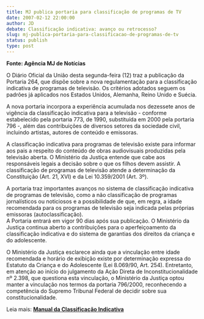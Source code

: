 ```yaml
---
title: MJ publica portaria para classificação de programas de TV
date: 2007-02-12 22:00:00
author: JD
debate: Classificação indicativa: avanço ou retrocesso?
slug: mj-publica-portaria-para-classificacao-de-programas-de-tv
status: publish 
type: post
---
```


**Fonte: Agência MJ de Notícias**  
  
O Diário Oficial da União desta segunda-feira (12) traz a publicação da Portaria 264, que dispõe sobre a nova regulamentação para a classificação indicativa de programas de televisão. Os critérios adotados seguem os padrões já aplicados nos Estados Unidos, Alemanha, Reino Unido e Suécia.   
  
A nova portaria incorpora a experiência acumulada nos dezessete anos de vigência da classificação indicativa para a televisão - conforme estabelecido pela portaria 773, de 1990, substituída em 2000 pela portaria 796 -, além das contribuições de diversos setores da sociedade civil, incluindo artistas, autores de conteúdo e emissoras.  
  
A classificação indicativa para programas de televisão existe para informar aos pais a respeito do conteúdo de obras audiovisuais produzidas pela televisão aberta. O Ministério da Justiça entende que cabe aos responsáveis legais a decisão sobre o que os filhos devem assistir. A classificação de programas de televisão atende a determinação da Constituição (Art. 21, XVI) e da Lei 10.359/2001 (Art. 3º).  
  
A portaria traz importantes avanços no sistema de classificação indicativa de programas de televisão, como a não classificação de programas jornalísticos ou noticiosos e a possibilidade de que, em regra, a idade recomendada para os programas de televisão seja indicada pelas próprias emissoras (autoclassificação).   
A Portaria entrará em vigor 90 dias após sua publicação. O Ministério da Justiça continua aberto a contribuições para o aperfeiçoamento da classificação indicativa e do sistema de garantias dos direitos da criança e do adolescente.  
  
O Ministério da Justiça esclarece ainda que a vinculação entre idade recomendada e horário de exibição existe por determinação expressa do Estatuto da Criança e do Adolescente (Lei 8.069/90, Art. 254). Entretanto, em atenção ao início do julgamento da Ação Direta de Inconstitucionalidade nº 2.398, que questiona esta vinculação, o Ministério da Justiça optou manter a vinculação nos termos da portaria 796/2000, reconhecendo a competência do Supremo Tribunal Federal de decidir sobre sua constitucionalidade.  
  
Leia mais: [**Manual da Classificação Indicativa**](http://www.mj.gov.br/classificacao/publicacoes/Manual%20da%20Nova%20Classifica%E7%E3o%20Indicativa.pdf) 
